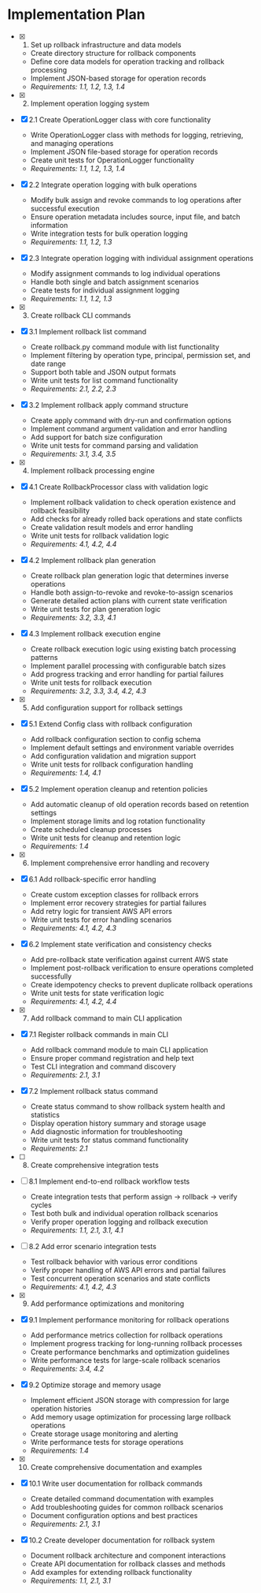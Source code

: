 # Implementation Plan

- [x] 1. Set up rollback infrastructure and data models
  - Create directory structure for rollback components
  - Define core data models for operation tracking and rollback processing
  - Implement JSON-based storage for operation records
  - _Requirements: 1.1, 1.2, 1.3, 1.4_

- [x] 2. Implement operation logging system
- [x] 2.1 Create OperationLogger class with core functionality
  - Write OperationLogger class with methods for logging, retrieving, and managing operations
  - Implement JSON file-based storage for operation records
  - Create unit tests for OperationLogger functionality
  - _Requirements: 1.1, 1.2, 1.3, 1.4_

- [x] 2.2 Integrate operation logging with bulk operations
  - Modify bulk assign and revoke commands to log operations after successful execution
  - Ensure operation metadata includes source, input file, and batch information
  - Write integration tests for bulk operation logging
  - _Requirements: 1.1, 1.2, 1.3_

- [x] 2.3 Integrate operation logging with individual assignment operations
  - Modify assignment commands to log individual operations
  - Handle both single and batch assignment scenarios
  - Create tests for individual assignment logging
  - _Requirements: 1.1, 1.2, 1.3_

- [x] 3. Create rollback CLI commands
- [x] 3.1 Implement rollback list command
  - Create rollback.py command module with list functionality
  - Implement filtering by operation type, principal, permission set, and date range
  - Support both table and JSON output formats
  - Write unit tests for list command functionality
  - _Requirements: 2.1, 2.2, 2.3_

- [x] 3.2 Implement rollback apply command structure
  - Create apply command with dry-run and confirmation options
  - Implement command argument validation and error handling
  - Add support for batch size configuration
  - Write unit tests for command parsing and validation
  - _Requirements: 3.1, 3.4, 3.5_

- [x] 4. Implement rollback processing engine
- [x] 4.1 Create RollbackProcessor class with validation logic
  - Implement rollback validation to check operation existence and rollback feasibility
  - Add checks for already rolled back operations and state conflicts
  - Create validation result models and error handling
  - Write unit tests for rollback validation logic
  - _Requirements: 4.1, 4.2, 4.4_

- [x] 4.2 Implement rollback plan generation
  - Create rollback plan generation logic that determines inverse operations
  - Handle both assign-to-revoke and revoke-to-assign scenarios
  - Generate detailed action plans with current state verification
  - Write unit tests for plan generation logic
  - _Requirements: 3.2, 3.3, 4.1_

- [x] 4.3 Implement rollback execution engine
  - Create rollback execution logic using existing batch processing patterns
  - Implement parallel processing with configurable batch sizes
  - Add progress tracking and error handling for partial failures
  - Write unit tests for rollback execution
  - _Requirements: 3.2, 3.3, 3.4, 4.2, 4.3_

- [x] 5. Add configuration support for rollback settings
- [x] 5.1 Extend Config class with rollback configuration
  - Add rollback configuration section to config schema
  - Implement default settings and environment variable overrides
  - Add configuration validation and migration support
  - Write unit tests for rollback configuration handling
  - _Requirements: 1.4, 4.1_

- [x] 5.2 Implement operation cleanup and retention policies
  - Add automatic cleanup of old operation records based on retention settings
  - Implement storage limits and log rotation functionality
  - Create scheduled cleanup processes
  - Write unit tests for cleanup and retention logic
  - _Requirements: 1.4_

- [x] 6. Implement comprehensive error handling and recovery
- [x] 6.1 Add rollback-specific error handling
  - Create custom exception classes for rollback errors
  - Implement error recovery strategies for partial failures
  - Add retry logic for transient AWS API errors
  - Write unit tests for error handling scenarios
  - _Requirements: 4.1, 4.2, 4.3_

- [x] 6.2 Implement state verification and consistency checks
  - Add pre-rollback state verification against current AWS state
  - Implement post-rollback verification to ensure operations completed successfully
  - Create idempotency checks to prevent duplicate rollback operations
  - Write unit tests for state verification logic
  - _Requirements: 4.1, 4.2, 4.4_

- [x] 7. Add rollback command to main CLI application
- [x] 7.1 Register rollback commands in main CLI
  - Add rollback command module to main CLI application
  - Ensure proper command registration and help text
  - Test CLI integration and command discovery
  - _Requirements: 2.1, 3.1_

- [x] 7.2 Implement rollback status command
  - Create status command to show rollback system health and statistics
  - Display operation history summary and storage usage
  - Add diagnostic information for troubleshooting
  - Write unit tests for status command functionality
  - _Requirements: 2.1_

- [ ] 8. Create comprehensive integration tests
- [ ] 8.1 Implement end-to-end rollback workflow tests
  - Create integration tests that perform assign → rollback → verify cycles
  - Test both bulk and individual operation rollback scenarios
  - Verify proper operation logging and rollback execution
  - _Requirements: 1.1, 2.1, 3.1, 4.1_

- [ ] 8.2 Add error scenario integration tests
  - Test rollback behavior with various error conditions
  - Verify proper handling of AWS API errors and partial failures
  - Test concurrent operation scenarios and state conflicts
  - _Requirements: 4.1, 4.2, 4.3_

- [x] 9. Add performance optimizations and monitoring
- [x] 9.1 Implement performance monitoring for rollback operations
  - Add performance metrics collection for rollback operations
  - Implement progress tracking for long-running rollback processes
  - Create performance benchmarks and optimization guidelines
  - Write performance tests for large-scale rollback scenarios
  - _Requirements: 3.4, 4.2_

- [x] 9.2 Optimize storage and memory usage
  - Implement efficient JSON storage with compression for large operation histories
  - Add memory usage optimization for processing large rollback operations
  - Create storage usage monitoring and alerting
  - Write performance tests for storage operations
  - _Requirements: 1.4_

- [x] 10. Create comprehensive documentation and examples
- [x] 10.1 Write user documentation for rollback commands
  - Create detailed command documentation with examples
  - Add troubleshooting guides for common rollback scenarios
  - Document configuration options and best practices
  - _Requirements: 2.1, 3.1_

- [x] 10.2 Create developer documentation for rollback system
  - Document rollback architecture and component interactions
  - Create API documentation for rollback classes and methods
  - Add examples for extending rollback functionality
  - _Requirements: 1.1, 2.1, 3.1_
